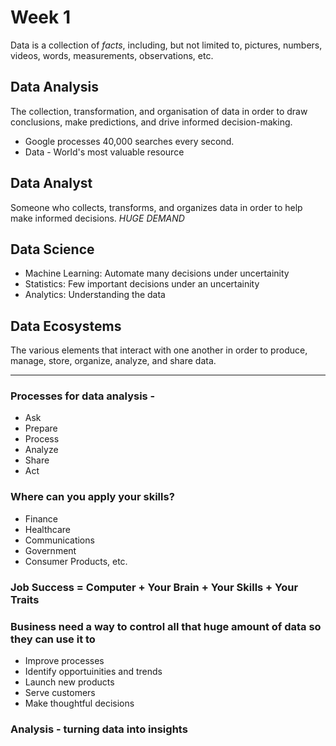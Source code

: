# Week 1

Data is a collection of *facts*, including, but not limited to, pictures, numbers, videos, words, measurements, observations, etc. 

## Data Analysis
The collection, transformation, and organisation of data in order to draw conclusions, make predictions, and drive informed decision-making.

* Google processes 40,000 searches every second.
* Data - World's most valuable resource

## Data Analyst
Someone who collects, transforms, and organizes data in order to help make informed decisions. *HUGE DEMAND*

## Data Science 
-   Machine Learning: Automate many decisions under uncertainity
-   Statistics: Few important decisions under an uncertainity
-   Analytics: Understanding the data

## Data Ecosystems
The various elements that interact with one another in order to produce, manage, store, organize, analyze, and share data.

****

### Processes for data analysis - 
-   Ask
-   Prepare
-   Process
-   Analyze
-   Share
-   Act 

### Where can you apply your skills?
-   Finance
-   Healthcare
-   Communications
-   Government
-   Consumer Products, etc.

### **Job Success** = Computer + Your Brain + Your Skills + Your Traits

### Business need a way to control all that huge amount of data so they can use it to 
-   Improve processes
-   Identify opportuinities and trends
-   Launch new products
-   Serve customers
-   Make thoughtful decisions

### Analysis - turning data into insights